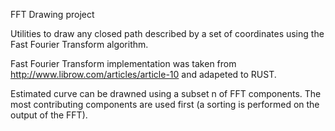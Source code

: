 FFT Drawing project

Utilities to draw any closed path described by a set of coordinates using the Fast Fourier Transform algorithm.

Fast Fourier Transform implementation was taken from http://www.librow.com/articles/article-10 and adapeted to RUST.

Estimated curve can be drawned using a subset n of FFT components. The most contributing components are used first (a sorting is performed on the output of the FFT).
